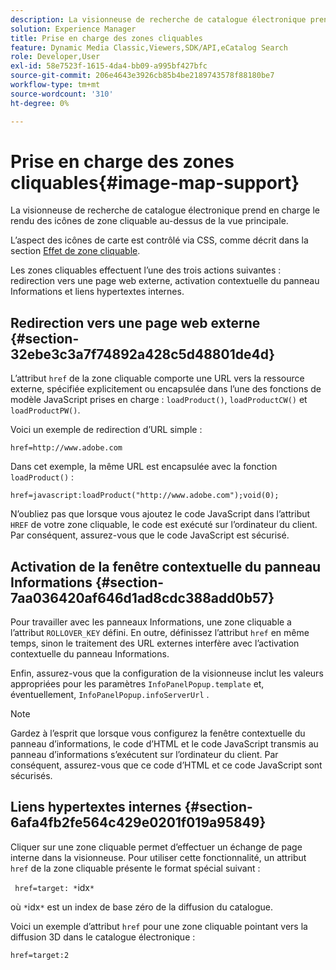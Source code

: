 ```yaml
---
description: La visionneuse de recherche de catalogue électronique prend en charge le rendu des icônes de zone cliquable au-dessus de la vue principale.
solution: Experience Manager
title: Prise en charge des zones cliquables
feature: Dynamic Media Classic,Viewers,SDK/API,eCatalog Search
role: Developer,User
exl-id: 58e7523f-1615-4da4-bb09-a995bf427bfc
source-git-commit: 206e4643e3926cb85b4be2189743578f88180be7
workflow-type: tm+mt
source-wordcount: '310'
ht-degree: 0%

---
```


# Prise en charge des zones cliquables{#image-map-support}

La visionneuse de recherche de catalogue électronique prend en charge le rendu des icônes de zone cliquable au-dessus de la vue principale.

L’aspect des icônes de carte est contrôlé via CSS, comme décrit dans la section [Effet de zone cliquable](../../c-html5-s7-aem-asset-viewers/c-html5-20-ecatalog-viewer-about/c-html5-20-ecatalog-viewer-customizingviewer/r-html5-ecatalog-viewer-20-customize-imagemapeffect.md#reference-261df27d1ed145c882b26b88e33a0289).

Les zones cliquables effectuent l’une des trois actions suivantes : redirection vers une page web externe, activation contextuelle du panneau Informations et liens hypertextes internes.

## Redirection vers une page web externe {#section-32ebe3c3a7f74892a428c5d48801de4d}

L’attribut `href` de la zone cliquable comporte une URL vers la ressource externe, spécifiée explicitement ou encapsulée dans l’une des fonctions de modèle JavaScript prises en charge : `loadProduct()`, `loadProductCW()` et `loadProductPW()`.

Voici un exemple de redirection d’URL simple :

`href=http://www.adobe.com`

Dans cet exemple, la même URL est encapsulée avec la fonction `loadProduct()` :

`href=javascript:loadProduct("http://www.adobe.com");void(0);`

N’oubliez pas que lorsque vous ajoutez le code JavaScript dans l’attribut `HREF` de votre zone cliquable, le code est exécuté sur l’ordinateur du client. Par conséquent, assurez-vous que le code JavaScript est sécurisé.

## Activation de la fenêtre contextuelle du panneau Informations {#section-7aa036420af646d1ad8cdc388add0b57}

Pour travailler avec les panneaux Informations, une zone cliquable a l’attribut `ROLLOVER_KEY` défini. En outre, définissez l’attribut `href` en même temps, sinon le traitement des URL externes interfère avec l’activation contextuelle du panneau Informations.

Enfin, assurez-vous que la configuration de la visionneuse inclut les valeurs appropriées pour les paramètres `InfoPanelPopup.template` et, éventuellement, `InfoPanelPopup.infoServerUrl` .

>[!NOTE]
>
>Gardez à l’esprit que lorsque vous configurez la fenêtre contextuelle du panneau d’informations, le code d’HTML et le code JavaScript transmis au panneau d’informations s’exécutent sur l’ordinateur du client. Par conséquent, assurez-vous que ce code d’HTML et ce code JavaScript sont sécurisés.

## Liens hypertextes internes {#section-6afa4fb2fe564c429e0201f019a95849}

Cliquer sur une zone cliquable permet d’effectuer un échange de page interne dans la visionneuse. Pour utiliser cette fonctionnalité, un attribut `href` de la zone cliquable présente le format spécial suivant :

` href=target: *`idx`*`

où `*`idx`*` est un index de base zéro de la diffusion du catalogue.

Voici un exemple d’attribut `href` pour une zone cliquable pointant vers la diffusion 3D dans le catalogue électronique :

`href=target:2`
